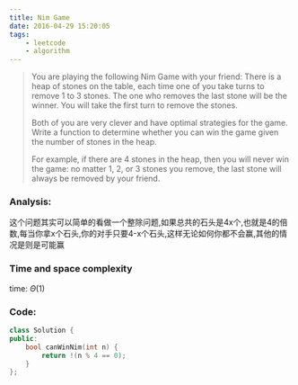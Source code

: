 ```yaml
---
title: Nim Game
date: 2016-04-29 15:20:05
tags: 
    - leetcode
    - algorithm
---
```

>You are playing the following Nim Game with your friend: There is a heap of stones on the table, each time one of you take turns to remove 1 to 3 stones. The one who removes the last stone will be the winner. You will take the first turn to remove the stones.
>
>Both of you are very clever and have optimal strategies for the game. Write a function to determine whether you can win the game given the number of stones in the heap.
>
>For example, if there are 4 stones in the heap, then you will never win the game: no matter 1, 2, or 3 stones you remove, the last stone will always be removed by your friend.

### Analysis:
这个问题其实可以简单的看做一个整除问题,如果总共的石头是4x个,也就是4的倍数,每当你拿x个石头,你的对手只要4-x个石头,这样无论如何你都不会赢,其他的情况是则是可能赢
### Time and space complexity
time: $\Theta (1)$
### Code:
```cpp
class Solution {
public:
    bool canWinNim(int n) {
        return !(n % 4 == 0);
    }
};
```
